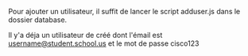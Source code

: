 Pour ajouter un utilisateur, il suffit de lancer le script adduser.js dans le dossier database.

Il y'a déja un utilisateur de créé dont l'émail est username@student.school.us et le mot de passe cisco123
